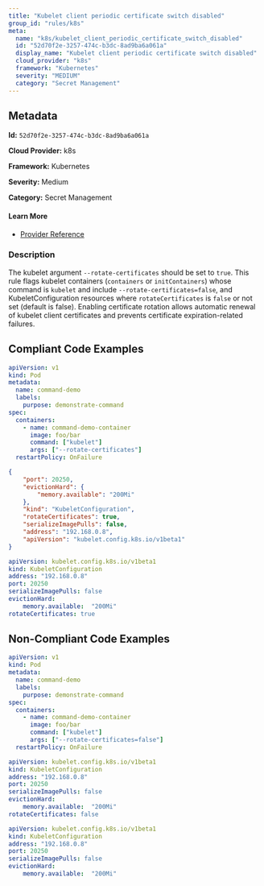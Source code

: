 ```yaml
---
title: "Kubelet client periodic certificate switch disabled"
group_id: "rules/k8s"
meta:
  name: "k8s/kubelet_client_periodic_certificate_switch_disabled"
  id: "52d70f2e-3257-474c-b3dc-8ad9ba6a061a"
  display_name: "Kubelet client periodic certificate switch disabled"
  cloud_provider: "k8s"
  framework: "Kubernetes"
  severity: "MEDIUM"
  category: "Secret Management"
---
```

## Metadata

**Id:** `52d70f2e-3257-474c-b3dc-8ad9ba6a061a`

**Cloud Provider:** k8s

**Framework:** Kubernetes

**Severity:** Medium

**Category:** Secret Management

#### Learn More

 - [Provider Reference](https://kubernetes.io/docs/tasks/inject-data-application/define-command-argument-container/)

### Description

 The kubelet argument `--rotate-certificates` should be set to `true`.
This rule flags kubelet containers (`containers` or `initContainers`) whose command is `kubelet` and include `--rotate-certificates=false`, and KubeletConfiguration resources where `rotateCertificates` is `false` or not set (default is false).
Enabling certificate rotation allows automatic renewal of kubelet client certificates and prevents certificate expiration-related failures.


## Compliant Code Examples
```yaml
apiVersion: v1
kind: Pod
metadata:
  name: command-demo
  labels:
    purpose: demonstrate-command
spec:
  containers:
    - name: command-demo-container
      image: foo/bar
      command: ["kubelet"]
      args: ["--rotate-certificates"]
  restartPolicy: OnFailure

```

```json
{
    "port": 20250,
    "evictionHard": {
        "memory.available": "200Mi"
    },
    "kind": "KubeletConfiguration",
    "rotateCertificates": true,
    "serializeImagePulls": false,
    "address": "192.168.0.8",
    "apiVersion": "kubelet.config.k8s.io/v1beta1"
}

```

```yaml
apiVersion: kubelet.config.k8s.io/v1beta1
kind: KubeletConfiguration
address: "192.168.0.8"
port: 20250
serializeImagePulls: false
evictionHard:
    memory.available:  "200Mi"
rotateCertificates: true

```
## Non-Compliant Code Examples
```yaml
apiVersion: v1
kind: Pod
metadata:
  name: command-demo
  labels:
    purpose: demonstrate-command
spec:
  containers:
    - name: command-demo-container
      image: foo/bar
      command: ["kubelet"]
      args: ["--rotate-certificates=false"]
  restartPolicy: OnFailure

```

```yaml
apiVersion: kubelet.config.k8s.io/v1beta1
kind: KubeletConfiguration
address: "192.168.0.8"
port: 20250
serializeImagePulls: false
evictionHard:
    memory.available:  "200Mi"
rotateCertificates: false

```

```yaml
apiVersion: kubelet.config.k8s.io/v1beta1
kind: KubeletConfiguration
address: "192.168.0.8"
port: 20250
serializeImagePulls: false
evictionHard:
    memory.available:  "200Mi"

```